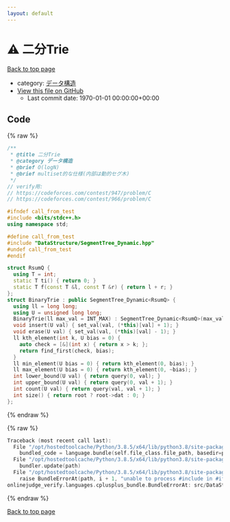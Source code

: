 ```yaml
---
layout: default
---
```


<!-- mathjax config similar to math.stackexchange -->
<script type="text/javascript" async
  src="https://cdnjs.cloudflare.com/ajax/libs/mathjax/2.7.5/MathJax.js?config=TeX-MML-AM_CHTML">
</script>
<script type="text/x-mathjax-config">
  MathJax.Hub.Config({
    TeX: { equationNumbers: { autoNumber: "AMS" }},
    tex2jax: {
      inlineMath: [ ['$','$'] ],
      processEscapes: true
    },
    "HTML-CSS": { matchFontHeight: false },
    displayAlign: "left",
    displayIndent: "2em"
  });
</script>

<script type="text/javascript" src="https://cdnjs.cloudflare.com/ajax/libs/jquery/3.4.1/jquery.min.js"></script>
<script src="https://cdn.jsdelivr.net/npm/jquery-balloon-js@1.1.2/jquery.balloon.min.js" integrity="sha256-ZEYs9VrgAeNuPvs15E39OsyOJaIkXEEt10fzxJ20+2I=" crossorigin="anonymous"></script>
<script type="text/javascript" src="../../../assets/js/copy-button.js"></script>
<link rel="stylesheet" href="../../../assets/css/copy-button.css" />


# :warning: 二分Trie

<a href="../../../index.html">Back to top page</a>

* category: <a href="../../../index.html#c1c7278649b583761cecd13e0628181d">データ構造</a>
* <a href="{{ site.github.repository_url }}/blob/master/src/DataStructure/BinaryTrie.hpp">View this file on GitHub</a>
    - Last commit date: 1970-01-01 00:00:00+00:00




## Code

<a id="unbundled"></a>
{% raw %}
```cpp
/**
 * @title 二分Trie
 * @category データ構造
 * @brief O(logN)
 * @brief multiset的な仕様(内部は動的セグ木)
 */
// verify用:
// https://codeforces.com/contest/947/problem/C
// https://codeforces.com/contest/966/problem/C

#ifndef call_from_test
#include <bits/stdc++.h>
using namespace std;

#define call_from_test
#include "DataStructure/SegmentTree_Dynamic.hpp"
#undef call_from_test
#endif

struct RsumQ {
  using T = int;
  static T ti() { return 0; }
  static T f(const T &l, const T &r) { return l + r; }
};
struct BinaryTrie : public SegmentTree_Dynamic<RsumQ> {
  using ll = long long;
  using U = unsigned long long;
  BinaryTrie(ll max_val = INT_MAX) : SegmentTree_Dynamic<RsumQ>(max_val) {}
  void insert(U val) { set_val(val, (*this)[val] + 1); }
  void erase(U val) { set_val(val, (*this)[val] - 1); }
  ll kth_element(int k, U bias = 0) {
    auto check = [&](int x) { return x > k; };
    return find_first(check, bias);
  }
  ll min_element(U bias = 0) { return kth_element(0, bias); }
  ll max_element(U bias = 0) { return kth_element(0, ~bias); }
  int lower_bound(U val) { return query(0, val); }
  int upper_bound(U val) { return query(0, val + 1); }
  int count(U val) { return query(val, val + 1); }
  int size() { return root ? root->dat : 0; }
};
```
{% endraw %}

<a id="bundled"></a>
{% raw %}
```cpp
Traceback (most recent call last):
  File "/opt/hostedtoolcache/Python/3.8.5/x64/lib/python3.8/site-packages/onlinejudge_verify/docs.py", line 349, in write_contents
    bundled_code = language.bundle(self.file_class.file_path, basedir=pathlib.Path.cwd())
  File "/opt/hostedtoolcache/Python/3.8.5/x64/lib/python3.8/site-packages/onlinejudge_verify/languages/cplusplus.py", line 185, in bundle
    bundler.update(path)
  File "/opt/hostedtoolcache/Python/3.8.5/x64/lib/python3.8/site-packages/onlinejudge_verify/languages/cplusplus_bundle.py", line 306, in update
    raise BundleErrorAt(path, i + 1, "unable to process #include in #if / #ifdef / #ifndef other than include guards")
onlinejudge_verify.languages.cplusplus_bundle.BundleErrorAt: src/DataStructure/BinaryTrie.hpp: line 16: unable to process #include in #if / #ifdef / #ifndef other than include guards

```
{% endraw %}

<a href="../../../index.html">Back to top page</a>

